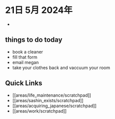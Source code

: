 # 21日 5月 2024年
- 

## things to do today
- book a cleaner
- fill that form
- email megan
- take your clothes back and vaccuum your room



## Quick Links
- [[areas/life_maintenance/scratchpad]]
- [[areas/sashin_exists/scratchpad]]
- [[areas/acquiring_japanese/scratchpad]]
- [[areas/work/scratchpad]]

